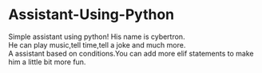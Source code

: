 # Assistant-Using-Python
Simple assistant using python!
His name is cybertron.<br>
He can play music,tell time,tell a joke and much more.<br>
A assistant based on conditions.You can add more elif statements to make him a little bit more fun.
